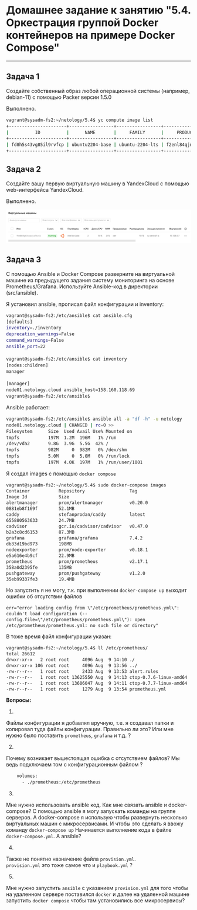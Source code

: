 # Домашнее задание к занятию "5.4. Оркестрация группой Docker контейнеров на примере Docker Compose"

---

## Задача 1

Создайте собственный образ любой операционной системы (например, debian-11) с помощью Packer версии 1.5.0 <br>

Выполнено.

```bash
vagrant@sysadm-fs2:~/netology/5.4$ yc compute image list
+----------------------+-----------------+-----------------+----------------------+--------+
|          ID          |      NAME       |     FAMILY      |     PRODUCT IDS      | STATUS |
+----------------------+-----------------+-----------------+----------------------+--------+
| fd8h5s43vg85il9rvfcp | ubuntu2204-base | ubuntu-2204-lts | f2enl84qjndap4o41aev | READY  |
+----------------------+-----------------+-----------------+----------------------+--------+

```

## Задача 2

Создайте вашу первую виртуальную машину в YandexCloud с помощью web-интерфейса YandexCloud.<br>

Выполнено.

![](2.png)

## Задача 3

С помощью Ansible и Docker Compose разверните на виртуальной машине из предыдущего задания систему мониторинга на основе Prometheus/Grafana. Используйте Ansible-код в директории (src/ansible). <br>

Я установил ansible, прописал файл конфигурации и inventory:

```bash
vagrant@sysadm-fs2:/etc/ansible$ cat ansible.cfg
[defaults]
inventory=./inventory
deprecation_warnings=False
command_warnings=False
ansible_port=22

vagrant@sysadm-fs2:/etc/ansible$ cat inventory
[nodes:children]
manager

[manager]
node01.netology.cloud ansible_host=158.160.118.69
vagrant@sysadm-fs2:/etc/ansible$
```

Ansible работает:

```bash
vagrant@sysadm-fs2:/etc/ansible$ ansible all -a "df -h" -u netology
node01.netology.cloud | CHANGED | rc=0 >>
Filesystem      Size  Used Avail Use% Mounted on
tmpfs           197M  1.2M  196M   1% /run
/dev/vda2       9.8G  3.9G  5.5G  42% /
tmpfs           982M     0  982M   0% /dev/shm
tmpfs           5.0M     0  5.0M   0% /run/lock
tmpfs           197M  4.0K  197M   1% /run/user/1001
```

Я создал images c помощью `docker compose`

```
vagrant@sysadm-fs2:~/netology/5.4$ sudo docker-compose images
Container           Repository                 Tag                 Image Id            Size
alertmanager        prom/alertmanager          v0.20.0             0881eb8f169f        52.1MB
caddy               stefanprodan/caddy         latest              655880563633        24.7MB
cadvisor            gcr.io/cadvisor/cadvisor   v0.47.0             b2a3c8cd6153        87.3MB
grafana             grafana/grafana            7.4.2               db33d19bd973        198MB
nodeexporter        prom/node-exporter         v0.18.1             e5a616e4b9cf        22.9MB
prometheus          prom/prometheus            v2.17.1             358a0d2395fe        135MB
pushgateway         prom/pushgateway           v1.2.0              35eb99337fe3        19.4MB
```

Но запустить я не могу, т.к. при выполнении `docker-compose up`
выходит ошибки об отсутствии файлов

```
err="error loading config from \"/etc/prometheus/prometheus.yml\": couldn't load configuration (--config.file=\"/etc/prometheus/prometheus.yml\"): open /etc/prometheus/prometheus.yml: no such file or directory"
```
В тоже время файл конфигурации указан:

```
vagrant@sysadm-fs2:~/netology/5.4$ ll /etc/prometheus/
total 26612
drwxr-xr-x   2 root root     4096 Aug  9 14:10 ./
drwxr-xr-x 106 root root     4096 Aug  9 13:56 ../
-rw-r--r--   1 root root     2433 Aug  9 13:53 alert.rules
-rw-r--r--   1 root root 13625550 Aug  9 14:13 ctop-0.7.6-linux-amd64
-rw-r--r--   1 root root 13606047 Aug  9 14:11 ctop-0.7.7-linux-amd64
-rw-r--r--   1 root root     1279 Aug  9 13:54 prometheus.yml
```

**Вопросы:** <br>

1.
Файлы конфигурации я добавлял вручную, т.е. я создавал папки и копировал туда файлы конфигурации. Правильно ли это? Или мне нужно было поставить `prometheus`, `grafana` и т.д. ? <br>

2.
Почему возникает вышестоящая ошибка с отсутствием файлов? Мы ведь подключаем том с конфигурационным файлом ?

```bash
    volumes:
      - ./prometheus:/etc/prometheus
```


3.
Мне нужно использовать ansible код. Как мне связать ansible и docker-compose? С помощью ansible я могу запускать команды на группе серверов. А docker-compose я использую чтобы развернуть несколько виртуальных машин с микросервисами. И чтобы это сделать я ввожу команду `docker-compose up` 
Начинается выполнение кода в файле `docker-compose.yml`. А ansible?

4.
Также не понятно назначение файла `provision.yml`. <br>
`provision.yml` это тоже самое что и `playbook.yml` ?

5.
Мне нужно запустить `ansible` с указанием `provision.yml` для того чтобы на удаленном сервере поставился `docker` и далее на удаленной машине запустить `docker compose` чтобы там установились все микросервисы?